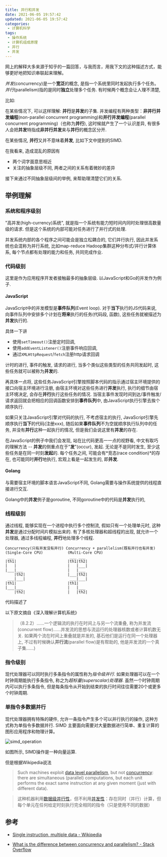 ```yaml
---
title: 并行和并发
date: 2021-06-05 19:57:42
updated: 2021-06-05 19:57:42
categories:
 - 计算机科学
tags:
 - 操作系统
 - 计算机组成原理
 - 并行
 - 并发
---
```


网上的解释大多来源于知乎的一篇回答，与我而言，用我下文的这种描述方式，能够更好地把知识串联起来理解。




*并发*(concurrency)是一个**宽泛**的概念, 是指一个系统里同时发起执行多个任务。*并行*(parallelism)指的是同时**独立**处理多个任务. 有时候两个概念会让人理不清楚, 

比如: 

在某些情况下, 可以这样理解: **并行**是**并发**的子集. 并发编程有两种类型：**非并行并发编程**(non-parallel concurrent programming)和**并行并发编程**(parallel concurrent programming)（也称为**并行**), 这时候就产生了一个认识差异, 有很多人会把**并发**特指成**非并行并发**来与**并行**的概念区分开.

在某些情况, **并行**又并不意味着**并发**, 比如下文中提到的SIMD.  

在我看来, 造成混乱的原因有

- 两个词字面意思相近
- 关注的抽象层级不同, 两者之间的关系有着微妙的差异

接下来通过不同抽象层级间的举例, 来帮助理清楚它们的关系.

## 举例理解

### 系统和程序级别

"高并发(high-currency)系统", 就是指一个系统有能力短时间内同时处理很高数量级的请求. 但是这个系统的内部可能对任务进行了并行式的处理.

并发系统内部的各个程序之间可能会是独立松耦合的, 它们并行执行, 因此并发系统也会混称为并行系统, 比如map-reduce Hadoop集群这种分布式/并行计算体系, 每个节点都有处理的能力和任务, 共同完成作业. 

### 代码级别

这里是作为应用程序开发者接触最多的抽象层级. 以JavaScript和Go的并发作为例子.

#### JavaScript

JavaScript中的并发模型是**事件队列**(Event loop). 对于**当下**执行的JS代码来说, 向事件队列中安排多个计划在**将来**执行的任务(代码段, 函数), 这些任务就被描述为**并发**执行的. 

具体一下讲

- 使用`setTimeout()`注册定时回调, 
- 使用`addEventListener()`注册事件响应回调,
- 通过`XMLHttpRequest`/`fetch`注册http请求回调

计时的进行, 事件的触发, 请求的进行, 当多个类似这些类型的任务共同发起时, 这些任务就可以被称为**并发**的. 

再具体一点将, 这些任务JavaScript引擎按照脚本代码的指示通过宿主环境提供的接口向宿主环境进行注册, 由宿主环境对这些任务进行**并发**执行, 执行的细节由宿主环境决定, 会存在**并行**执行这些任务的情况. 当宿主事件发现时间到达/事件触发/请求返回就会把相应的回调函数安排到**事件队列**中, 由JavaScript执行引擎去挨个顺序执行. 

如果只关注JavaScript引擎对代码的执行,  不考虑宿主的执行, JavaScript引擎先顺序执行**当下**的代码(注册xxx), 随后如果**事件队列**不为空就顺序执行队列中的任务, 并没有**并行**这种一起执行的情况, 但是我们会说这里有**并发**的存在.

在JavaScript的例子中我们会发现, 站在比代码更高一一点的视野看, 中文有取巧的理解方法 -- **并发**的侧重点在于"**发**"(occur),  发起. 无论是不是同时发生, 至少这些任务是在同一时刻**发起**的. 每个任务之间, 可能会有*竞态(race condition)*的存在, 也可能同时**并行**地执行, 宏观上看是一起发生的, 即**并发**.

#### Golang

与需要宿主环境的脚本语言JavaScript不同, Golang需要与操作系统提供的线程直接进行交互.

Golang中的**并发**例子是goroutine,  不同goroutine中的代码是**并发**执行的, 

###  线程级别

通过线程, 能够实现在一个进程中执行多个控制流,  假如只有一个处理单元时, 这种**并发**是通过分配时间片模拟出来的. 有了多核处理器和超线程的出现, 就允许一个处理器, 通过多线程编程, **并行**地处理多个线程.

```
Concurrency(只有并发没有并行) Concurrency + parallelism(既有并行也有并发)
(Single-Core CPU)           (Multi-Core CPU)
 ___                         ___ ___
|th1|                       |th1|th2|
|   |                       |   |___|
|___|___                    |   |___
    |th2|                   |___|th2|
 ___|___|                    ___|___|
|th1|                       |th1|
|___|___                    |   |___
    |th2|                   |   |th2|

```
代码描述了

以下原文摘自《深入理解计算机系统》

> （8.2.2）......一个逻辑流的执行在时间上与另一个流重叠, 称为并发流(concurrent flow)......并发流的思想与流运行的处理器核数或者计算机数无关. 如果两个流在时间上重叠就是并发的, 基石他们是运行在同一个处理器上, 不过有时候确认**并行流**(parallel flow)是有帮助的, 他是并发流的一个真子集......)

### 指令级别

现代处理器可以同时执行多条指令的属性称为*指令级并行*. 如果处理器可以在一个时钟周期能执行多条指令, 称之为*超标量(superscalar)处理器*. 虽然一个时钟周期内可以执行多条指令, 但是每条指令从开始到结束的执行时间往往需要20个或更多个时钟周期.

### 单指令多数据并行

现代处理器拥有特殊的硬件, 允许一条指令产生多个可以并行执行的操作, 这种方式称为单指令多数据并行. SIMD 主要面向需要对大量数据进行简单、重复计算的图形应用程序和物理计算。

![simd_operation](simd_operation_1.png)

如图所示, SIMD操作是一种向量运算.

但是根据Wikipedia说法

>Such machines exploit [data level parallelism](https://en.wikipedia.org/wiki/Data_parallelism), but not [concurrency](https://en.wikipedia.org/wiki/Concurrent_computing): there are simultaneous (parallel) computations, but each unit performs the exact same instruction at any given moment (just with different data).

>这种机器利用[数据级并行性](https://en.wikipedia.org/wiki/Data_parallelism)，但不利用[并发性](https://en.wikipedia.org/wiki/Concurrent_computing)：存在同时（并行）计算，但每个单元在任何给定时刻执行完全相同的指令（只是使用不同的数据）



## 参考

- [Single instruction, multiple data - Wikipedia](https://en.wikipedia.org/wiki/Single_instruction,_multiple_data)

- [What is the difference between concurrency and parallelism? - Stack Overflow](https://stackoverflow.com/questions/1050222/what-is-the-difference-between-concurrency-and-parallelism/30761061#30761061)
